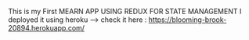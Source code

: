 This is my First MEARN APP USING REDUX FOR STATE MANAGEMENT 
I deployed it using heroku --> check it here : https://blooming-brook-20894.herokuapp.com/
